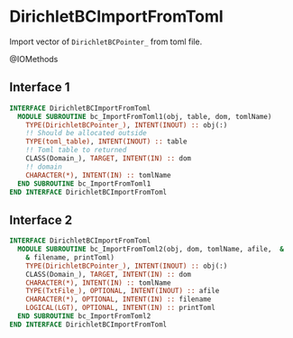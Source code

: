 # DirichletBCImportFromToml

Import vector of `DirichletBCPointer_` from toml file.

<span class="badge badge--secondary"> @IOMethods </span>

## Interface 1

```fortran
INTERFACE DirichletBCImportFromToml
  MODULE SUBROUTINE bc_ImportFromToml1(obj, table, dom, tomlName)
    TYPE(DirichletBCPointer_), INTENT(INOUT) :: obj(:)
    !! Should be allocated outside
    TYPE(toml_table), INTENT(INOUT) :: table
    !! Toml table to returned
    CLASS(Domain_), TARGET, INTENT(IN) :: dom
    !! domain
    CHARACTER(*), INTENT(IN) :: tomlName
  END SUBROUTINE bc_ImportFromToml1
END INTERFACE DirichletBCImportFromToml
```

## Interface 2

```fortran
INTERFACE DirichletBCImportFromToml
  MODULE SUBROUTINE bc_ImportFromToml2(obj, dom, tomlName, afile,  &
    & filename, printToml)
    TYPE(DirichletBCPointer_), INTENT(INOUT) :: obj(:)
    CLASS(Domain_), TARGET, INTENT(IN) :: dom
    CHARACTER(*), INTENT(IN) :: tomlName
    TYPE(TxtFile_), OPTIONAL, INTENT(INOUT) :: afile
    CHARACTER(*), OPTIONAL, INTENT(IN) :: filename
    LOGICAL(LGT), OPTIONAL, INTENT(IN) :: printToml
  END SUBROUTINE bc_ImportFromToml2
END INTERFACE DirichletBCImportFromToml
```
